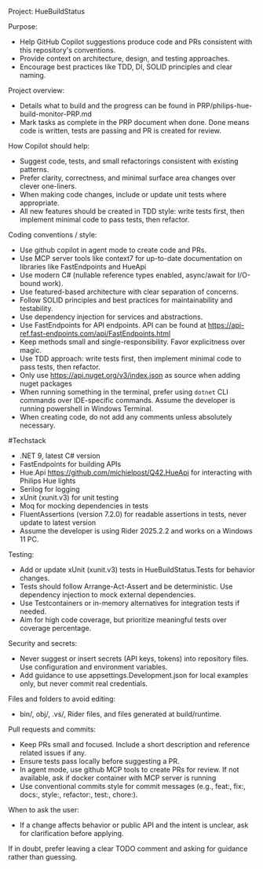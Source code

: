 Project: HueBuildStatus

Purpose:
- Help GitHub Copilot suggestions produce code and PRs consistent with this repository's conventions.
- Provide context on architecture, design, and testing approaches.
- Encourage best practices like TDD, DI, SOLID principles and clear naming.

Project overview:
- Details what to build and the progress can be found in PRP/philips-hue-build-monitor-PRP.md
- Mark tasks as complete in the PRP document when done. Done means code is written, tests are passing and PR is created for review.

How Copilot should help:
- Suggest code, tests, and small refactorings consistent with existing patterns.
- Prefer clarity, correctness, and minimal surface area changes over clever one-liners.
- When making code changes, include or update unit tests where appropriate.
- All new features should be created in TDD style: write tests first, then implement minimal code to pass tests, then refactor.

Coding conventions / style:
- Use github copilot in agent mode to create code and PRs.
- Use MCP server tools like context7 for up-to-date documentation on libraries like FastEndpoints and HueApi
- Use modern C# (nullable reference types enabled, async/await for I/O-bound work).
- Use featured-based architecture with clear separation of concerns.
- Follow SOLID principles and best practices for maintainability and testability.
- Use dependency injection for services and abstractions.
- Use FastEndpoints for API endpoints. API can be found at https://api-ref.fast-endpoints.com/api/FastEndpoints.html
- Keep methods small and single-responsibility. Favor explicitness over magic.
- Use TDD approach: write tests first, then implement minimal code to pass tests, then refactor.
- Only use https://api.nuget.org/v3/index.json as source when adding nuget packages
- When running something in the terminal, prefer using `dotnet` CLI commands over IDE-specific commands. Assume the developer is running powershell in Windows Terminal.
- When creating code, do not add any comments unless absolutely necessary.

#Techstack
- .NET 9, latest C# version
- FastEndpoints for building APIs
- Hue.Api https://github.com/michielpost/Q42.HueApi for interacting with Philips Hue lights
- Serilog for logging
- xUnit (xunit.v3) for unit testing
- Moq for mocking dependencies in tests
- FluentAssertions (version 7.2.0) for readable assertions in tests, never update to latest version
- Assume the developer is using Rider 2025.2.2 and works on a Windows 11 PC. 

Testing:
- Add or update xUnit (xunit.v3) tests in HueBuildStatus.Tests for behavior changes.
- Tests should follow Arrange-Act-Assert and be deterministic. Use dependency injection to mock external dependencies.
- Use Testcontainers or in-memory alternatives for integration tests if needed.
- Aim for high code coverage, but prioritize meaningful tests over coverage percentage.

Security and secrets:
- Never suggest or insert secrets (API keys, tokens) into repository files. Use configuration and environment variables.
- Add guidance to use appsettings.Development.json for local examples only, but never commit real credentials.

Files and folders to avoid editing:
- bin/, obj/, .vs/, Rider files, and files generated at build/runtime.

Pull requests and commits:
- Keep PRs small and focused. Include a short description and reference related issues if any.
- Ensure tests pass locally before suggesting a PR.
- In agent mode, use github MCP tools to create PRs for review. If not available, ask if docker container with MCP server is running
- Use conventional commits style for commit messages (e.g., feat:, fix:, docs:, style:, refactor:, test:, chore:).

When to ask the user:
- If a change affects behavior or public API and the intent is unclear, ask for clarification before applying.

If in doubt, prefer leaving a clear TODO comment and asking for guidance rather than guessing.